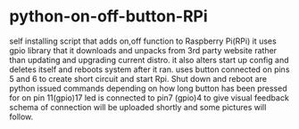 # python-on-off-button-RPi
self installing script 
that adds on,off function to Raspberry Pi(RPi)
it uses gpio library that it downloads and unpacks 
from 3rd party website rather than updating and upgrading
current distro. it also alters start up config and deletes
itself and reboots system after it ran.
uses button connected on pins 5 and 6 to create short circuit
and start Rpi.
Shut down and reboot are python issued commands depending 
on how long button has been pressed for on pin 11(gpio)17
led is connected to pin7 (gpio)4 to give visual feedback
schema of connection will be uploaded shortly and some pictures
will follow.

